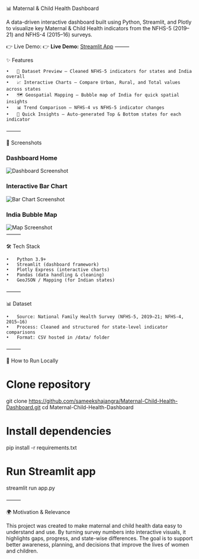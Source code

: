 📊 Maternal & Child Health Dashboard

A data-driven interactive dashboard built using Python, Streamlit, and Plotly to visualize key Maternal & Child Health indicators from the NFHS-5 (2019–21) and NFHS-4 (2015–16) surveys.

👉 Live Demo: 👉 **Live Demo:** [Streamlit App](https://maternal-child-health-dashboard-4appugn5fq9hjg4jzmlkwhk.streamlit.app/)
⸻

✨ Features

	•	📂 Dataset Preview – Cleaned NFHS-5 indicators for states and India overall
	•	📈 Interactive Charts – Compare Urban, Rural, and Total values across states
	•	🗺️ Geospatial Mapping – Bubble map of India for quick spatial insights
	•	📊 Trend Comparison – NFHS-4 vs NFHS-5 indicator changes
	•	📌 Quick Insights – Auto-generated Top & Bottom states for each indicator
 
⸻

📸 Screenshots
### Dashboard Home  
![Dashboard Screenshot](https://github.com/user-attachments/assets/0f95c674-1a53-4956-a6dd-231b2bfc0d2e)  

### Interactive Bar Chart  
![Bar Chart Screenshot](https://github.com/user-attachments/assets/a8ab748d-12d2-4b6f-9aca-867cb1091c5e)  

### India Bubble Map  
![Map Screenshot](https://github.com/user-attachments/assets/a70201db-091b-450f-ad23-0685ccc5792a)  
⸻

🛠️ Tech Stack

	•	Python 3.9+
	•	Streamlit (dashboard framework)
	•	Plotly Express (interactive charts)
	•	Pandas (data handling & cleaning)
	•	GeoJSON / Mapping (for Indian states)

⸻

📊 Dataset

	•	Source: National Family Health Survey (NFHS-5, 2019–21; NFHS-4, 2015–16)
	•	Process: Cleaned and structured for state-level indicator comparisons
	•	Format: CSV hosted in /data/ folder

⸻

🚀 How to Run Locally

# Clone repository
git clone https://github.com/sameekshajangra/Maternal-Child-Health-Dashboard.git
cd Maternal-Child-Health-Dashboard

# Install dependencies
pip install -r requirements.txt

# Run Streamlit app
streamlit run app.py


⸻

🌍 Motivation & Relevance

This project was created to make maternal and child health data easy to understand and use. By turning survey numbers into interactive visuals, it highlights gaps, progress, and state-wise differences. The goal is to support better awareness, planning, and decisions that improve the lives of women and children.

